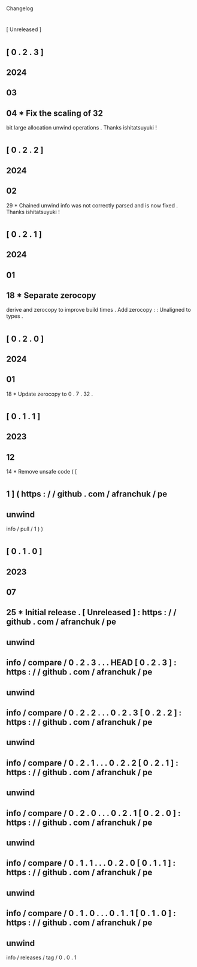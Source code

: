 #
Changelog
#
#
[
Unreleased
]
#
#
[
0
.
2
.
3
]
-
2024
-
03
-
04
*
Fix
the
scaling
of
32
-
bit
large
allocation
unwind
operations
.
Thanks
ishitatsuyuki
!
#
#
[
0
.
2
.
2
]
-
2024
-
02
-
29
*
Chained
unwind
info
was
not
correctly
parsed
and
is
now
fixed
.
Thanks
ishitatsuyuki
!
#
#
[
0
.
2
.
1
]
-
2024
-
01
-
18
*
Separate
zerocopy
-
derive
and
zerocopy
to
improve
build
times
.
Add
zerocopy
:
:
Unaligned
to
types
.
#
#
[
0
.
2
.
0
]
-
2024
-
01
-
18
*
Update
zerocopy
to
0
.
7
.
32
.
#
#
[
0
.
1
.
1
]
-
2023
-
12
-
14
*
Remove
unsafe
code
(
[
#
1
]
(
https
:
/
/
github
.
com
/
afranchuk
/
pe
-
unwind
-
info
/
pull
/
1
)
)
#
#
[
0
.
1
.
0
]
-
2023
-
07
-
25
*
Initial
release
.
[
Unreleased
]
:
https
:
/
/
github
.
com
/
afranchuk
/
pe
-
unwind
-
info
/
compare
/
0
.
2
.
3
.
.
.
HEAD
[
0
.
2
.
3
]
:
https
:
/
/
github
.
com
/
afranchuk
/
pe
-
unwind
-
info
/
compare
/
0
.
2
.
2
.
.
.
0
.
2
.
3
[
0
.
2
.
2
]
:
https
:
/
/
github
.
com
/
afranchuk
/
pe
-
unwind
-
info
/
compare
/
0
.
2
.
1
.
.
.
0
.
2
.
2
[
0
.
2
.
1
]
:
https
:
/
/
github
.
com
/
afranchuk
/
pe
-
unwind
-
info
/
compare
/
0
.
2
.
0
.
.
.
0
.
2
.
1
[
0
.
2
.
0
]
:
https
:
/
/
github
.
com
/
afranchuk
/
pe
-
unwind
-
info
/
compare
/
0
.
1
.
1
.
.
.
0
.
2
.
0
[
0
.
1
.
1
]
:
https
:
/
/
github
.
com
/
afranchuk
/
pe
-
unwind
-
info
/
compare
/
0
.
1
.
0
.
.
.
0
.
1
.
1
[
0
.
1
.
0
]
:
https
:
/
/
github
.
com
/
afranchuk
/
pe
-
unwind
-
info
/
releases
/
tag
/
0
.
0
.
1
